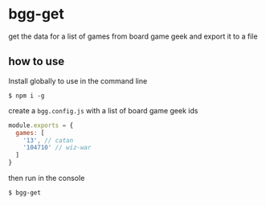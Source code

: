# bgg-get

get the data for a list of games from board game geek and export it to a file

## how to use

Install globally to use in the command line

```console
$ npm i -g
```

create a `bgg.config.js` with a list of board game geek ids

```javascript
module.exports = {
  games: [
    '13', // catan
    '104710' // wiz-war
  ]
}
```

then run in the console

```console
$ bgg-get
```
